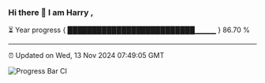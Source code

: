 ### Hi there 👋 I am Harry , 

⏳ Year progress { ██████████████████████████▁▁▁▁ } 86.70 %

---

⏰ Updated on Wed, 13 Nov 2024 07:49:05 GMT

![Progress Bar CI](https://github.com/duykhang68/duykhang68/workflows/Progress%20Bar%20CI/badge.svg)
